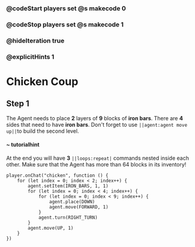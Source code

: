### @codeStart players set @s makecode 0
### @codeStop players set @s makecode 1

### @hideIteration true 
### @explicitHints 1


# Chicken Coup

## Step 1
The Agent needs to place **2** layers of **9** blocks of **iron bars**. There are **4** sides that need to have **iron bars**. Don't forget to use ``||agent:agent move up||``to build the second level.

#### ~ tutorialhint
At the end you will have **3** ``||loops:repeat|`` commands nested inside each other. Make sure that the Agent has more than 64 blocks in its inventory!

```ghost
player.onChat("chicken", function () {
    for (let index = 0; index < 2; index++) {
        agent.setItem(IRON_BARS, 1, 1)
        for (let index = 0; index < 4; index++) {
            for (let index = 0; index < 9; index++) {
                agent.place(DOWN)
                agent.move(FORWARD, 1)
            }
            agent.turn(RIGHT_TURN)
        }
        agent.move(UP, 1)
    }
})

``` 
